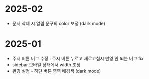 # 2025-02
* 문서 삭제 시 알림 문구의 color 보정 (dark mode)

# 2025-01
* 주시 버튼 버그 수정 : 주시 버튼 누르고 새로고침시 반영 안 되는 버그 fix
* sidebar 모바일 상태에서 width 조정
* 환경 설정 - 하단 버튼 영역 배경색 (dark mode)

